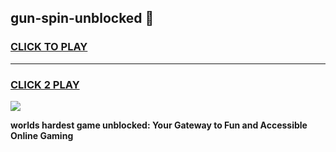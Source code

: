 
## gun-spin-unblocked 👋
<h3>
<a href="https://premium.freeplayer.one?title=gun-spin-unblocked&ref=14F">CLICK TO PLAY</a></h3>
<hr>

<h3>
<a href="https://premium.freeplayer.one?title=gun-spin-unblocked&ref=14F">CLICK 2 PLAY</a>
  
</h3>

<a href="https://premium.freeplayer.one?title=gun-spin-unblocked&ref=12F/"><img src="https://clearcache.store/games.png"></a>


**worlds hardest game unblocked: Your Gateway to Fun and Accessible Online Gaming**
